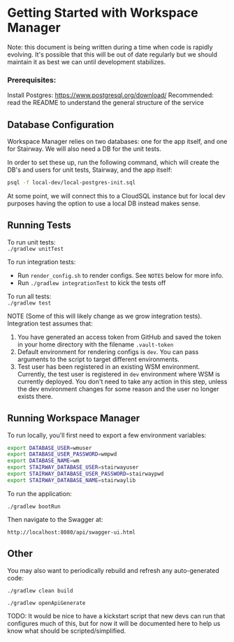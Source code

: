 # Getting Started with Workspace Manager

Note: this document is being written during a time when code is rapidly evolving. It's 
possible that this will be out of date regularly but we should maintain it as best we can until
development stabilizes.


### Prerequisites:

Install Postgres: https://www.postgresql.org/download/
Recommended: read the README to understand the general structure of the service


## Database Configuration

Workspace Manager relies on two databases: one for the app itself, and one for Stairway. We will also
need a DB for the unit tests.

In order to set these up, run the following command, which will create the DB's and users for unit tests, Stairway, and the app itself:

```sh
psql -f local-dev/local-postgres-init.sql
```

At some point, we will connect this to a CloudSQL instance but for local dev purposes having the 
option to use a local DB instead makes sense.


## Running Tests

To run unit tests:  
`./gradlew unitTest`  
  
To run integration tests: 
- Run `render_config.sh` to render configs. See `NOTES` below for more info.   
- Run `./gradlew integrationTest` to kick the tests off  
 
To run all tests:  
`./gradlew test`

NOTE (Some of this will likely change as we grow integration tests). Integration test assumes that:
1. You have generated an access token from GitHub and saved the token in your home directory with the filename `.vault-token`
2. Default environment for rendering configs is `dev`. You can pass arguments to the script to target different environments.
3. Test user has been registered in an existing WSM environment. Currently, the test user is registered in `dev` environment where WSM is currently deployed. You don't need to take any action in this step, unless the dev environment changes for some reason and the user no longer exists there. 


## Running Workspace Manager

To run locally, you'll first need to export a few environment variables:

```sh
export DATABASE_USER=wmuser
export DATABASE_USER_PASSWORD=wmpwd
export DATABASE_NAME=wm
export STAIRWAY_DATABASE_USER=stairwayuser
export STAIRWAY_DATABASE_USER_PASSWORD=stairwaypwd
export STAIRWAY_DATABASE_NAME=stairwaylib
```

To run the application:

`./gradlew bootRun`

Then navigate to the Swagger at:

`http://localhost:8080/api/swagger-ui.html`


## Other

You may also want to periodically rebuild and refresh any auto-generated code:

`./gradlew clean build`

`./gradlew openApiGenerate`

TODO: It would be nice to have a kickstart script that new devs can run that configures much of this, but
for now it will be documented here to help us know what should be scripted/simplified.
